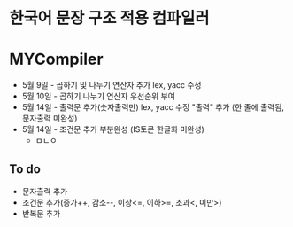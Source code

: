 # 한국어 문장 구조 적용 컴파일러
# MYCompiler
- 5월 9일 - 곱하기 및 나누기 연산자 추가 lex, yacc 수정
- 5월 10일 - 곱하기 나누기 연산자 우선순위 부여
- 5월 14일 - 출력문 추가(숫자출력만) lex, yacc 수정 "출력" 추가 (한 줄에 출력됨, 문자출력 미완성)
- 5월 14일 - 조건문 추가 부분완성 (IS토큰 한글화 미완성)
  - ㅁㄴㅇ

## To do 
- 문자출력 추가
- 조건문 추가(증가++, 감소--, 이상<=, 이하>=, 초과<, 미만>)
- 반복문 추가
